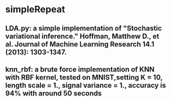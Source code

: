 # simpleRepeat

## LDA.py: a simple implementation of "Stochastic variational inference." Hoffman, Matthew D., et al. Journal of Machine Learning Research 14.1 (2013): 1303-1347.

## knn_rbf: a brute force implementation of KNN with RBF kernel, tested on MNIST,setting K = 10, length scale = 1., signal variance = 1., accuracy is 94% with around 50 seconds 
